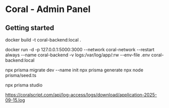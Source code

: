 # Coral - Admin Panel

## Getting started

<!-- Create Docker container -->

docker build -t coral-backend:local .

<!-- Run Docker container -->

docker run -d -p 127.0.0.1:5000:3000 --network coral-network --restart always --name coral-backend -v logs:/var/log/app/:rw --env-file .env coral-backend:local

<!-- Working widt DB -->

npx prisma migrate dev --name init
npx prisma generate
npx node prisma/seed.ts

<!-- prisma -->

npx prisma studio

<!-- Logs -->

https://coralscript.com/api/log-access/logs/download/application-2025-09-15.log
